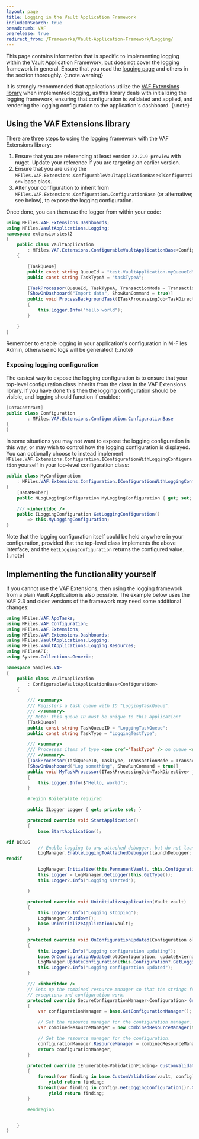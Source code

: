 ```yaml
---
layout: page
title: Logging in the Vault Application Framework
includeInSearch: true
breadcrumb: VAF
prerelease: true
redirect_from: /Frameworks/Vault-Application-Framework/Logging/
---
```


This page contains information that is specific to implementing logging within the Vault Application Framework, but does not cover the logging framework in general.  Ensure that you read the [logging page](../) and others in the section thoroughly.
{:.note.warning}

It is strongly recommended that applications utilize the [VAF Extensions library](#using-the-vaf-extensions-library) when implemented logging, as this library deals with initializing the logging framework, ensuring that configuration is validated and applied, and rendering the logging configuration to the application's dashboard.
{:.note}

## Using the VAF Extensions library

There are three steps to using the logging framework with the VAF Extensions library:

1. Ensure that you are referencing at least version `22.2.9-preview` with nuget.  Update your reference if you are targeting an earlier version.
2. Ensure that you are using the `MFiles.VAF.Extensions.ConfigurableVaultApplicationBase<TConfiguration>` base class.
3. Alter your configuration to inherit from `MFiles.VAF.Extensions.Configuration.ConfigurationBase` (or alternative; see below), to expose the logging configuration.

Once done, you can then use the logger from within your code:

```csharp
using MFiles.VAF.Extensions.Dashboards;
using MFiles.VaultApplications.Logging;
namespace extensionstest2
{
	public class VaultApplication
		: MFiles.VAF.Extensions.ConfigurableVaultApplicationBase<Configuration>
	{

		[TaskQueue]
		public const string QueueId = "test.VaultApplication.myQueueId";
		public const string TaskTypeA = "taskTypeA";

		[TaskProcessor(QueueId, TaskTypeA, TransactionMode = TransactionMode.Full)]
		[ShowOnDashboard("Import data", ShowRunCommand = true)]
		public void ProcessBackgroundTask(ITaskProcessingJob<TaskDirective> job)
		{
			this.Logger.Info("hello world");
		}

	}
}
```

Remember to enable logging in your application's configuration in M-Files Admin, otherwise no logs will be generated!
{:.note}

### Exposing logging configuration

The easiest way to expose the logging configuration is to ensure that your top-level configuration class inherits from the class in the VAF Extensions library.  If you have done this then the logging configuration should be visible, and logging should function if enabled:

```csharp
[DataContract]
public class Configuration
		: MFiles.VAF.Extensions.Configuration.ConfigurationBase
{
}
```

In some situations you may not want to expose the logging configuration in this way, or may wish to control how the logging configuration is displayed.  You can optionally choose to instead implement `MFiles.VAF.Extensions.Configuration.IConfigurationWithLoggingConfiguration` yourself in your top-level configuration class:

```csharp
public class MyConfiguration
	: MFiles.VAF.Extensions.Configuration.IConfigurationWithLoggingConfiguration
{
	[DataMember]
	public NLogLoggingConfiguration MyLoggingConfiguration { get; set; } = new NLogLoggingConfiguration();

	/// <inheritdoc />
	public ILoggingConfiguration GetLoggingConfiguration()
		=> this.MyLoggingConfiguration;
}
```

Note that the logging configuration itself could be held anywhere in your configuration, provided that the top-level class implements the above interface, and the `GetLoggingConfiguration` returns the configured value.
{:.note}

## Implementing the functionality yourself

If you cannot use the VAF Extensions, then using the logging framework from a plain Vault Application is also possible.  The example below uses the VAF 2.3 and older versions of the framework may need some additional changes:

```csharp
using MFiles.VAF.AppTasks;
using MFiles.VAF.Configuration;
using MFiles.VAF.Extensions;
using MFiles.VAF.Extensions.Dashboards;
using MFiles.VaultApplications.Logging;
using MFiles.VaultApplications.Logging.Resources;
using MFilesAPI;
using System.Collections.Generic;

namespace Samples.VAF
{
	public class VaultApplication
		: ConfigurableVaultApplicationBase<Configuration>
	{

		/// <summary>
		/// Registers a task queue with ID "LoggingTaskQueue".
		/// </summary>
		// Note: this queue ID must be unique to this application!
		[TaskQueue]
		public const string TaskQueueID = "LoggingTaskQueue";
		public const string TaskType = "LoggingTestType";

		/// <summary>
		/// Processes items of type <see cref="TaskType" /> on queue <see cref="TaskQueueID" />
		/// </summary>
		[TaskProcessor(TaskQueueID, TaskType, TransactionMode = TransactionMode.Unsafe)]
		[ShowOnDashboard("Log something", ShowRunCommand = true)]
		public void MyTaskProcessor(ITaskProcessingJob<TaskDirective> job)
		{
			this.Logger.Info($"Hello, world");
		}

		#region Boilerplate required

		public ILogger Logger { get; private set; }

		protected override void StartApplication()
		{
			base.StartApplication();

#if DEBUG
			// Enable logging to any attached debugger, but do not launch the debugger.
			LogManager.EnableLoggingToAttachedDebugger(launchDebugger: false);
#endif

			LogManager.Initialize(this.PermanentVault, this.Configuration?.GetLoggingConfiguration());
			this.Logger = LogManager.GetLogger(this.GetType());
			this.Logger?.Info("Logging started");

		}

		protected override void UninitializeApplication(Vault vault)
		{
			this.Logger?.Info("Logging stopping");
			LogManager.Shutdown();
			base.UninitializeApplication(vault);
		}

		protected override void OnConfigurationUpdated(Configuration oldConfiguration, bool updateExternals)
		{
			this.Logger?.Info("Logging configuration updating");
			base.OnConfigurationUpdated(oldConfiguration, updateExternals);
			LogManager.UpdateConfiguration(this.Configuration?.GetLoggingConfiguration());
			this.Logger?.Info("Logging configuration updated");
		}

		/// <inheritdoc />
		// Sets up the combined resource manager so that the strings from the logging
		// exceptions and configuration work.
		protected override SecureConfigurationManager<Configuration> GetConfigurationManager()
		{
			var configurationManager = base.GetConfigurationManager();

			// Set the resource manager for the configuration manager.
			var combinedResourceManager = new CombinedResourceManager(true, configurationManager.ResourceManager);

			// Set the resource manager for the configuration.
			configurationManager.ResourceManager = combinedResourceManager;
			return configurationManager;
		}

		protected override IEnumerable<ValidationFinding> CustomValidation(Vault vault, Configuration config)
		{
			foreach(var finding in base.CustomValidation(vault, config) ?? new ValidationFinding[0])
				yield return finding;
			foreach(var finding in config?.GetLoggingConfiguration()?.GetValidationFindings() ?? new ValidationFinding[0])
				yield return finding;
		}

		#endregion


	}
}
```

